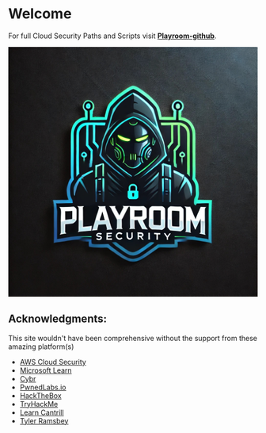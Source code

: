 # **Welcome**

For full Cloud Security Paths and Scripts visit **[Playroom-github](https://github.com/canyakora1)**.

![image](play-sec.png)

## **Acknowledgments:**

This site wouldn't have been comprehensive without the support from these amazing platform(s)

- [AWS Cloud Security](https://aws.amazon.com/security/)
- [Microsoft Learn](https://learn.microsoft.com/en-us/training/)
- [Cybr](https://cybr.com/)
- [PwnedLabs.io](https://pwnedlabs.io/)
- [HackTheBox](https://academy.hackthebox.com/)
- [TryHackMe](https://tryhackme.com/)
- [Learn Cantrill](https://learn.cantrill.io/)
- [Tyler Ramsbey](https://www.youtube.com/channel/UC_82czjFMgsYMjodhG_4mIw)



